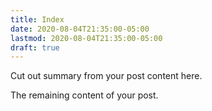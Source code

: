 ```yaml
---
title: Index
date: 2020-08-04T21:35:00-05:00
lastmod: 2020-08-04T21:35:00-05:00
draft: true
---
```


Cut out summary from your post content here.

<!--more-->

The remaining content of your post.
